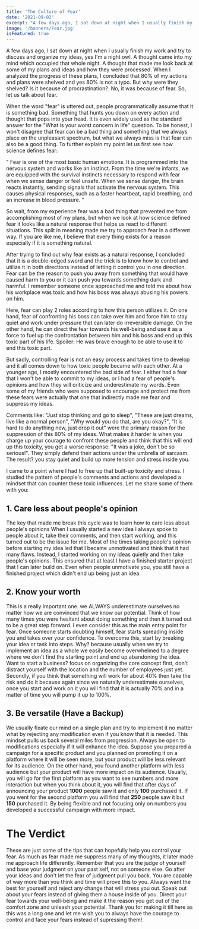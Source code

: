 ```yaml
---
title: 'The Culture of Fear'
date: '2021-09-02'
excerpt: "A few days ago, I sat down at night when I usually finish my work and try to discuss and organize my ideas, yes I'm a night owl. A thought came into my mind which occupied that whole night."
image: '/banners/Fear.jpg'
isFeatured: true
---
```


A few days ago, I sat down at night when I usually finish my work and try to discuss and organize my ideas, yes I'm a night owl. A thought came into my mind which occupied that whole night. A thought that made me look back at some of my plans and ideas and how they were processed. When I analyzed the progress of these plans, I concluded that 80% of my actions and plans were shelved and yes 80% is not a typo. But why were they shelved? Is it because of procrastination?. No, it was because of fear. So, let us talk about fear.

When the word "fear" is uttered out, people programmatically assume that it is something bad. Something that hunts you down on every action and thought that pops into your head. It is even widely used as the standard answer for the "What is your worst concern in life" question. To be honest, I won't disagree that fear can be a bad thing and something that we always place on the unpleasant spectrum, but what we always miss is that fear can also be a good thing. To further explain my point let us first see how science defines fear:

" Fear is one of the most basic human emotions. It is programmed into the nervous system and works like an instinct. From the time we're infants, we are equipped with the survival instincts necessary to respond with fear when we sense danger or feel unsafe. When we sense danger, the brain reacts instantly, sending signals that activate the nervous system. This causes physical responses, such as a faster heartbeat, rapid breathing, and an increase in blood pressure. "

So wait, from my experience fear was a bad thing that prevented me from accomplishing most of my plans, but when we look at how science defined fear it looks like a natural response that helps us react to different situations. This split in meaning made me try to approach fear in a different way. If you are like me, I believe that every thing exists for a reason especially if it is something natural.

After trying to find out why fear exists as a natural response, I concluded that it is a double-edged sword and the trick is to know how to control and utilize it in both directions instead of letting it control you in one direction. Fear can be the reason to push you away from something that would have caused harm to you or it can push you towards something dark and harmful. I remember someone once approached me and told me about how his workplace was toxic and how his boss was always abusing his powers on him.

Here, fear can play 2 roles according to how this person utilizes it. On one hand, fear of confronting his boss can take over him and force him to stay quiet and work under pressure that can later do irreversible damage. On the other hand, he can direct the fear towards his well-being and use it as a force to fuel up the confrontation between him and his boss and end up this toxic part of his life. Spoiler: He was brave enough to be able to use it to end this toxic part.

But sadly, controlling fear is not an easy process and takes time to develop and it all comes down to how toxic people became with each other. At a younger age, I mostly encountered the bad side of fear. I either had a fear that I won't be able to commit to my ideas, or I had a fear of people's opinions and how they will criticize and underestimate my words. Even some of my friends who were supposed to encourage and protect me from these fears were actually that one that indirectly made me fear and suppress my ideas.

Comments like: "Just stop thinking and go to sleep", "These are just dreams, live like a normal person", "Why would you do that, are you okay?", "It is hard to do anything new, just drop it out" were the primary reason for the suppression of this 80% of my ideas. What makes it harder is when you charge up your courage to confront these people and think that this will end up this toxicity, you get a worse response: "It was a joke, don't be so serious!". They simply defend their actions under the umbrella of sarcasm. The result? you stay quiet and build up more tension and stress inside you.

I came to a point where I had to free up that built-up toxicity and stress. I studied the pattern of people's comments and actions and developed a mindset that can counter these toxic influences. Let me share some of them with you:

## 1. Care less about people's opinion

The key that made me break this cycle was to learn how to care less about people's opinions When I usually started a new idea I always spoke to people about it, take their comments, and then start working, and this turned out to be the issue for me. Most of the times taking people's opinion before starting my idea led that I became unmotivated and think that it had many flaws. Instead, I started working on my ideas quietly and then take people's opinions. This ensured that at least I have a finished starter project that I can later build on. Even when people unmotivate you, you still have a finished project which didn't end up being just an idea.

## 2. Know your worth

This is a really important one. we ALWAYS underestimate ourselves no matter how we are convinced that we know our potential. Think of how many times you were hesitant about doing something and then it turned out to be a great step forward. I even consider this as the main entry point for fear. Once someone starts doubting himself, fear starts spreading inside you and takes over your confidence. To overcome this, start by breaking your idea or task into steps. Why? because usually when we try to implement an idea as a whole we easily become overwhelmed to a degree where we don't find the starting point and end up abandoning the idea. Want to start a business? focus on organizing the core concept first, don't distract yourself with the location and the number of employees just yet. Secondly, if you think that something will work for about 40% then take the risk and do it because again since we naturally underestimate ourselves, once you start and work on it you will find that it is actually 70% and in a matter of time you will pump it up to 100%.

## 3. Be versatile (Have a Backup)

We usually fixate our mind on a single plan and try to implement it no matter what by rejecting any modification even if you know that it is needed. This mindset pulls us back several miles from progression. Always be open to modifications especially if it will enhance the idea. Suppose you prepared a campaign for a specific product and you planned on promoting it on a platform where it will be seen more, but your product will be less relevant for its audience. On the other hand, you found another platform with less audience but your product will have more impact on its audience. Usually, you will go for the first platform as you want to see numbers and more interaction but when you think about it, you will find that after days of announcing your product **1000** people saw it and only **100** purchased it. If you went for the second platform you will find that **250** people saw it but **150** purchased it. By being flexible and not focusing only on numbers you developed a successful campaign with more impact.

# The Verdict

These are just some of the tips that can hopefully help you control your fear. As much as fear made me suppress many of my thoughts, it later made me approach life differently. Remember that you are the judge of yourself and base your judgment on your past self, not on someone else. Go after your ideas and don't let the fear of judgment pull you back. You are capable of way more than you think and time will prove this to you. Always want the best for yourself and reject any change that will stress you out. Speak out about your fears instead of giving them a house inside of you. Direct your fear towards your well-being and make it the reason you get out of the comfort zone and unleash your potential. Thank you for making it till here as this was a long one and let me wish you to always have the courage to control and face your fears instead of supressing them!.
